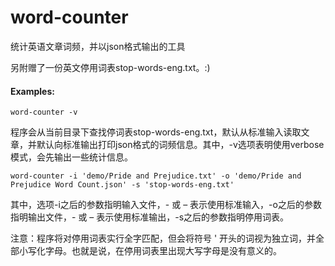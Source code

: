 # word-counter

统计英语文章词频，并以json格式输出的工具

另附赠了一份英文停用词表stop-words-eng.txt。:)

#### Examples:

```shell
word-counter -v
```

程序会从当前目录下查找停词表stop-words-eng.txt，默认从标准输入读取文章，并默认向标准输出打印json格式的词频信息。其中，-v选项表明使用verbose模式，会先输出一些统计信息。

```shell
word-counter -i 'demo/Pride and Prejudice.txt' -o 'demo/Pride and Prejudice Word Count.json' -s 'stop-words-eng.txt'
```

其中，选项-i之后的参数指明输入文件，- 或 – 表示使用标准输入，-o之后的参数指明输出文件，- 或 – 表示使用标准输出，-s之后的参数指明停用词表。

注意：程序将对停用词表实行全字匹配，但会将符号 ' 开头的词视为独立词，并全部小写化字母。也就是说，在停用词表里出现大写字母是没有意义的。
